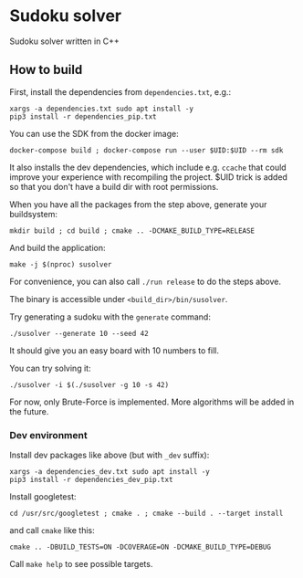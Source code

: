 # Sudoku solver

Sudoku solver written in C++

## How to build

First, install the dependencies from `dependencies.txt`, e.g.:

```
xargs -a dependencies.txt sudo apt install -y
pip3 install -r dependencies_pip.txt
```

You can use the SDK from the docker image:
```
docker-compose build ; docker-compose run --user $UID:$UID --rm sdk
```
It also installs the dev dependencies, which include e.g. `ccache` that could improve your experience with recompiling the project. $UID trick is added so that you don't have a build dir with root permissions.

When you have all the packages from the step above, generate your buildsystem:

```
mkdir build ; cd build ; cmake .. -DCMAKE_BUILD_TYPE=RELEASE
```

And build the application:
```
make -j $(nproc) susolver
```

For convenience, you can also call `./run release` to do the steps above.

The binary is accessible under `<build_dir>/bin/susolver`.

Try generating a sudoku with the `generate` command:
```
./susolver --generate 10 --seed 42
```
It should give you an easy board with 10 numbers to fill.

You can try solving it:
```
./susolver -i $(./susolver -g 10 -s 42)
```

For now, only Brute-Force is implemented. More algorithms will be added in the future.

### Dev environment

Install dev packages like above (but with `_dev` suffix):
```
xargs -a dependencies_dev.txt sudo apt install -y
pip3 install -r dependencies_dev_pip.txt
```
Install googletest:
```
cd /usr/src/googletest ; cmake . ; cmake --build . --target install
```

and call `cmake` like this:

```
cmake .. -DBUILD_TESTS=ON -DCOVERAGE=ON -DCMAKE_BUILD_TYPE=DEBUG
```
Call `make help` to see possible targets.
